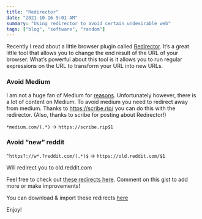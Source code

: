 ```yaml
---
title: "Redirector"
date: "2021-10-16 9:01 AM"
summary: "Using redirector to avoid certain undesirable web"
tags: ["blog", "software", "random"]
---
```


Recently I read about a little browser plugin called [Redirector](https://chrome.google.com/webstore/detail/redirector/ocgpenflpmgnfapjedencafcfakcekcd).
It’s a great little tool that allows you to change the end result of the URL of your browser. 
What’s powerful about this tool is it allows you to run regular expressions on the URL to transform your URL into new URLs. 

### Avoid Medium

I am not a huge fan of Medium for [reasons](https://nomedium.dev/).
Unfortunately however, there is a lot of content on Medium. 
To avoid medium you need to redirect away from medium. 
Thanks to https://scribe.rip/ you can do this with the redirector. 
(Also, thanks to scribe for posting about Redirector!)

`*medium.com/(.*)` -> `https://scribe.rip$1`


### Avoid “new” reddit

`^https?://w*.?reddit.com/(.*)$` -> `https://old.reddit.com/$1`

Will redirect you to old.reddit.com 

Feel free to check out [these redirects here](https://gist.github.com/patricksimpson/47027726f39ddd406f96a81d7e9454f7). Comment on this gist to add more or make improvements! 

You can download & import these redirects [here](https://gist.githubusercontent.com/patricksimpson/47027726f39ddd406f96a81d7e9454f7/raw/841c9694aa20a75da92b4e5a2c1c7ee7a3f8e28e/redirectors.json)

Enjoy!
